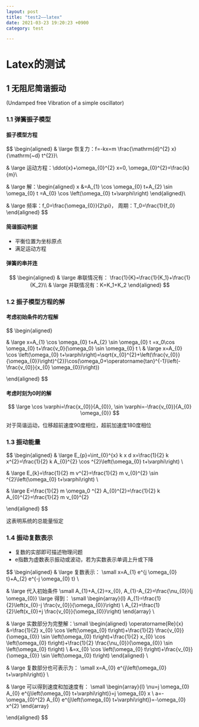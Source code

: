 ```yaml
---
layout: post
title: "test2——latex"
date: 2021-03-23 19:20:23 +0900
category: test

---
```


# Latex的测试

## 1 无阻尼简谐振动

(Undamped free Vibration of a simple oscillator)

### 1.1 弹簧振子模型

#### 	振子模型方程

$$
\begin{aligned}
& \large 恢复力：f=-kx=m \frac{\mathrm{d}^{2} x}{\mathrm{~d} t^{2}}\\

& \large 运动方程：\ddot{x}+\omega_{0}^{2} x=0, \omega_{0}^{2}=\frac{k}{m}\\

& \large 解：\begin{aligned}
x &=A_{1} \cos \omega_{0} t+A_{2} \sin \omega_{0} t =A_{0} \cos \left(\omega_{0} t+\varphi\right)
\end{aligned}\\

& \large 频率：f_0=\frac{\omega_{0}}{2\pi}， 周期：T_0=\frac{1}{f_0}
\end{aligned}
$$

#### 简谐振动判据

* 平衡位置为坐标原点
* 满足运动方程

#### 弹簧的串并连

$$
\begin{aligned}
& \large 串联情况有： \frac{1}{K}=\frac{1}{K_1}+\frac{1}{K_2}\\
& \large 并联情况有：K=K_1+K_2
\end{aligned}
$$



### 1.2 振子模型方程的解

#### 考虑初始条件的方程解

$$
\begin{aligned}

& \large  x=A_{1} \cos \omega_{0} t+A_{2} \sin \omega_{0} t =x_0\cos \omega_{0} t+\frac{v_0}{\omega_0} \sin \omega_{0} t \\
& \large  x=A_{0} \cos \left(\omega_{0} t+\varphi\right)=\sqrt{x_{0}^{2}+\left(\frac{v_{0}}{\omega_{0}}\right)^{2}}\cos(\omega_0+\operatorname{tan}^{-1}\left(-\frac{v_{0}}{x_{0} \omega_{0}}\right))

\end{aligned}
$$

#### 考虑时刻为0时的解

$$
\large \cos \varphi=\frac{x_{0}}{A_{0}}, \sin \varphi=-\frac{v_{0}}{A_{0} \omega_{0}}
$$

对于简谐运动，位移超前速度90度相位，超前加速度180度相位

### 1.3 振动能量

$$
\begin{aligned}
& \large E_{p}=\int_{0}^{x} k x d x=\frac{1}{2} k x^{2}=\frac{1}{2} k A_{0}^{2} \cos ^{2}\left(\omega_{0} t+\varphi\right) \\

& \large E_{k}=\frac{1}{2} m v^{2}=\frac{1}{2} m v_{0}^{2} \sin ^{2}\left(\omega_{0} t+\varphi\right) \\

& \large E=\frac{1}{2} m \omega_0 ^{2} A_{0}^{2}=\frac{1}{2} k A_{0}^{2}=\frac{1}{2} m v_{0}^{2}

\end{aligned}
$$

这表明系统的总能量恒定

### 1.4 振动复数表示

* 复数的实部即可描述物理问题
* e指数为虚数表示振动或波动，若为实数表示单调上升或下降

$$
\begin{aligned}
& \large 复数表示： \small x=A_{1} e^{j \omega_{0} t}+A_{2} e^{-j \omega_{0} t} \\

& \large 代入初始条件 \small A_{1}+A_{2}=x_{0}, A_{1}-A_{2}=\frac{\nu_{0}}{j \omega_{0}} \large 得到：
\small
\begin{array}{l}
A_{1}=\frac{1}{2}\left(x_{0}-j \frac{v_{0}}{\omega_{0}}\right) \\
A_{2}=\frac{1}{2}\left(x_{0}+j \frac{v_{0}}{\omega_{0}}\right)
\end{array} \\

&  \large 实数部分为完整解：\small
\begin{aligned}
\operatorname{Re}\{x\} &=\frac{1}{2} x_{0} \cos \left(\omega_{0} t\right)+\frac{1}{2} \frac{v_{0}}{\omega_{0}} \sin \left(\omega_{0} t\right)+\frac{1}{2} x_{0} \cos \left(\omega_{0} t\right)+\frac{1}{2} \frac{\nu_{0}}{\omega_{0}} \sin \left(\omega_{0} t\right) \\
&=x_{0} \cos \left(\omega_{0} t\right)+\frac{v_{0}}{\omega_{0}} \sin \left(\omega_{0} t\right)
\end{aligned} \\

& \large 复数部分也可表示为： \small
x=A_{0} e^{j\left(\omega_{0} t+\varphi\right)} \\

& \large 可以得到速度和加速度有：
\small 
\begin{array}{l}
\nu=j \omega_{0} A_{0} e^{j\left(\omega_{0} t+\varphi\right)}=j \omega_{0} x \\
a=-\omega_{0}^{2} A_{0} e^{j\left(\omega_{0} t+\varphi\right)}=-\omega_{0} x^{2}
\end{array}


\end{aligned}
$$

